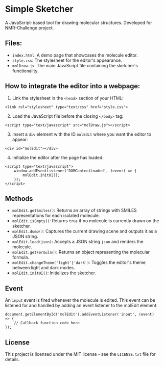 # Simple Sketcher
A JavaScript-based tool for drawing molecular structures. Developed for NMR-Challenge project.

## Files:
- `index.html`: A demo page that showcases the molecule editor.
- `style.css`: The stylesheet for the editor's appearance.
- `molDraw.js`: The main JavaScript file containing the sketcher's functionality.


## How to integrate the editor into a webpage:
1. Link the stylesheet in the `<head>` section of your HTML:
```
<link rel="stylesheet" type="text/css" href="style.css">
```

2. Load the JavaScript file before the closing `</body>` tag:
```
<script type="text/javascript" src="molDraw.js"></script>
```

3. Insert a `div` element with the ID `molEdit` where you want the editor to appear:
```
<div id="molEdit"></div>
```

4. Initialize the editor after the page has loaded:
```
<script type="text/javascript">
    window.addEventListener('DOMContentLoaded', (event) => {
        molEdit.initUI();
    });
</script>
```

## Methods
- `molEdit.getSmiles()`: Returns an array of strings with SMILES representations for each isolated molecule.
- `molEdit.isEmpty()`: Returns `true` if no molecule is currently drawn on the sketcher.
- `molEdit.dump()`: Captures the current drawing scene and outputs it as a JSON string.
- `molEdit.load(json)`: Accepts a JSON string `json` and renders the molecule.
- `molEdit.getFormula()`: Returns an object representing the molecular formula.
- `molEdit.changeTheme('light'|'dark')`: Toggles the editor's theme between light and dark modes.
- `molEdit.initUI()`: Initializes the sketcher.

## Event
An `input` event is fired whenever the molecule is edited. This event can be listened for and handled by adding an event listener to the molEdit element:
```
document.getElementById('molEdit').addEventListener('input', (event) => {
    // Callback function code here
});
```

## License
This project is licensed under the MIT license - see the `LICENSE.txt` file for details.

